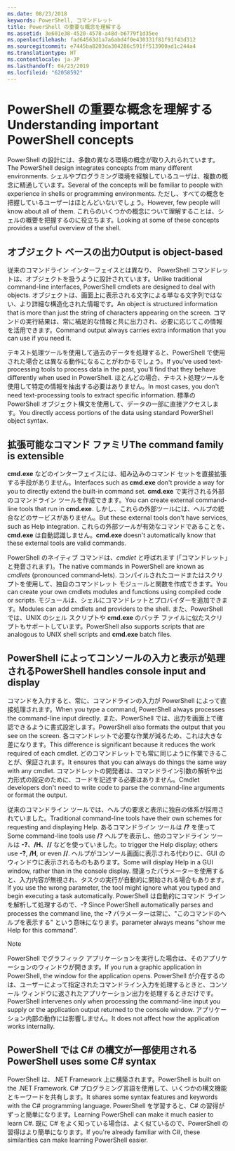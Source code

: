 ```yaml
---
ms.date: 08/23/2018
keywords: PowerShell, コマンドレット
title: PowerShell の重要な概念を理解する
ms.assetid: 3e601e38-4520-4578-a48d-b6779f1d35ee
ms.openlocfilehash: fad64563d1a7a6abd4f0e430331f81f91f43d312
ms.sourcegitcommit: e7445ba8203da304286c591ff513900ad1c244a4
ms.translationtype: HT
ms.contentlocale: ja-JP
ms.lasthandoff: 04/23/2019
ms.locfileid: "62058592"
---
```

# <a name="understanding-important-powershell-concepts"></a><span data-ttu-id="d4f1a-103">PowerShell の重要な概念を理解する</span><span class="sxs-lookup"><span data-stu-id="d4f1a-103">Understanding important PowerShell concepts</span></span>

<span data-ttu-id="d4f1a-104">PowerShell の設計には、多数の異なる環境の概念が取り入れられています。</span><span class="sxs-lookup"><span data-stu-id="d4f1a-104">The PowerShell design integrates concepts from many different environments.</span></span> <span data-ttu-id="d4f1a-105">シェルやプログラミング環境を経験しているユーザは、複数の概念に精通しています。</span><span class="sxs-lookup"><span data-stu-id="d4f1a-105">Several of the concepts will be familiar to people with experience in shells or programming environments.</span></span> <span data-ttu-id="d4f1a-106">ただし、すべての概念を把握しているユーザーはほとんどいないでしょう。</span><span class="sxs-lookup"><span data-stu-id="d4f1a-106">However, few people will know about all of them.</span></span> <span data-ttu-id="d4f1a-107">これらのいくつかの概念について理解することは、シェルの概要を把握するのに役立ちます。</span><span class="sxs-lookup"><span data-stu-id="d4f1a-107">Looking at some of these concepts provides a useful overview of the shell.</span></span>

## <a name="output-is-object-based"></a><span data-ttu-id="d4f1a-108">オブジェクト ベースの出力</span><span class="sxs-lookup"><span data-stu-id="d4f1a-108">Output is object-based</span></span>

<span data-ttu-id="d4f1a-109">従来のコマンドライン インターフェイスとは異なり、 PowerShell コマンドレットは、オブジェクトを扱うように設計されています。</span><span class="sxs-lookup"><span data-stu-id="d4f1a-109">Unlike traditional command-line interfaces, PowerShell cmdlets are designed to deal with objects.</span></span>
<span data-ttu-id="d4f1a-110">オブジェクトは、画面上に表示される文字による単なる文字列ではない、より詳細な構造化された情報です。</span><span class="sxs-lookup"><span data-stu-id="d4f1a-110">An object is structured information that is more than just the string of characters appearing on the screen.</span></span> <span data-ttu-id="d4f1a-111">コマンドの実行結果は、常に補足的な情報と共に出力され、必要に応じてこの情報を活用できます。</span><span class="sxs-lookup"><span data-stu-id="d4f1a-111">Command output always carries extra information that you can use if you need it.</span></span>

<span data-ttu-id="d4f1a-112">テキスト処理ツールを使用して過去のデータを処理すると、PowerShell で使用された場合とは異なる動作になることがわかるでしょう。</span><span class="sxs-lookup"><span data-stu-id="d4f1a-112">If you've used text-processing tools to process data in the past, you'll find that they behave differently when used in PowerShell.</span></span> <span data-ttu-id="d4f1a-113">ほとんどの場合、テキスト処理ツールを使用して特定の情報を抽出する必要はありません。</span><span class="sxs-lookup"><span data-stu-id="d4f1a-113">In most cases, you don't need text-processing tools to extract specific information.</span></span> <span data-ttu-id="d4f1a-114">標準の PowerShell オブジェクト構文を使用して、データの一部に直接アクセスします。</span><span class="sxs-lookup"><span data-stu-id="d4f1a-114">You directly access portions of the data using standard PowerShell object syntax.</span></span>

## <a name="the-command-family-is-extensible"></a><span data-ttu-id="d4f1a-115">拡張可能なコマンド ファミリ</span><span class="sxs-lookup"><span data-stu-id="d4f1a-115">The command family is extensible</span></span>

<span data-ttu-id="d4f1a-116">**cmd.exe** などのインターフェイスには、組み込みのコマンド セットを直接拡張する手段がありません。</span><span class="sxs-lookup"><span data-stu-id="d4f1a-116">Interfaces such as **cmd.exe** don't provide a way for you to directly extend the built-in command set.</span></span> <span data-ttu-id="d4f1a-117">**cmd.exe** で実行される外部のコマンドライン ツールを作成できます。</span><span class="sxs-lookup"><span data-stu-id="d4f1a-117">You can create external command-line tools that run in **cmd.exe**.</span></span> <span data-ttu-id="d4f1a-118">しかし、これらの外部ツールには、ヘルプの統合などのサービスがありません。</span><span class="sxs-lookup"><span data-stu-id="d4f1a-118">But these external tools don't have services, such as Help integration.</span></span> <span data-ttu-id="d4f1a-119">これらの外部ツールが有効なコマンドであることを、**cmd.exe** は自動認識しません。</span><span class="sxs-lookup"><span data-stu-id="d4f1a-119">**cmd.exe** doesn't automatically know that these external tools are valid commands.</span></span>

<span data-ttu-id="d4f1a-120">PowerShell のネイティブ コマンドは、*cmdlet* と呼ばれます (「コマンドレット」と発音されます)。</span><span class="sxs-lookup"><span data-stu-id="d4f1a-120">The native commands in PowerShell are known as *cmdlets* (pronounced command-lets).</span></span> <span data-ttu-id="d4f1a-121">コンパイルされたコードまたはスクリプトを使用して、独自のコマンドレット モジュールと関数を作成できます。</span><span class="sxs-lookup"><span data-stu-id="d4f1a-121">You can create your own cmdlets modules and functions using compiled code or scripts.</span></span> <span data-ttu-id="d4f1a-122">モジュールは、シェルにコマンドレットとプロバイダーを追加できます。</span><span class="sxs-lookup"><span data-stu-id="d4f1a-122">Modules can add cmdlets and providers to the shell.</span></span> <span data-ttu-id="d4f1a-123">また、PowerShell では、UNIX のシェル スクリプトや **cmd.exe** のバッチ ファイルに似たスクリプトもサポートしています。</span><span class="sxs-lookup"><span data-stu-id="d4f1a-123">PowerShell also supports scripts that are analogous to UNIX shell scripts and **cmd.exe** batch files.</span></span>

## <a name="powershell-handles-console-input-and-display"></a><span data-ttu-id="d4f1a-124">PowerShell によってコンソールの入力と表示が処理される</span><span class="sxs-lookup"><span data-stu-id="d4f1a-124">PowerShell handles console input and display</span></span>

<span data-ttu-id="d4f1a-125">コマンドを入力すると、常に、コマンドラインの入力が PowerShell によって直接処理されます。</span><span class="sxs-lookup"><span data-stu-id="d4f1a-125">When you type a command, PowerShell always processes the command-line input directly.</span></span> <span data-ttu-id="d4f1a-126">また、PowerShell では、出力を画面上で確認できるように書式設定します。</span><span class="sxs-lookup"><span data-stu-id="d4f1a-126">PowerShell also formats the output that you see on the screen.</span></span> <span data-ttu-id="d4f1a-127">各コマンドレットで必要な作業が減るため、これは大きな差になります。</span><span class="sxs-lookup"><span data-stu-id="d4f1a-127">This difference is significant because it reduces the work required of each cmdlet.</span></span> <span data-ttu-id="d4f1a-128">どのコマンドレットでも常に同じように作業できることが、保証されます。</span><span class="sxs-lookup"><span data-stu-id="d4f1a-128">It ensures that you can always do things the same way with any cmdlet.</span></span> <span data-ttu-id="d4f1a-129">コマンドレットの開発者は、コマンドライン引数の解析や出力形式の設定のために、コードを記述する必要はありません。</span><span class="sxs-lookup"><span data-stu-id="d4f1a-129">Cmdlet developers don't need to write code to parse the command-line arguments or format the output.</span></span>

<span data-ttu-id="d4f1a-130">従来のコマンドライン ツールでは、ヘルプの要求と表示に独自の体系が採用されていました。</span><span class="sxs-lookup"><span data-stu-id="d4f1a-130">Traditional command-line tools have their own schemes for requesting and displaying Help.</span></span> <span data-ttu-id="d4f1a-131">あるコマンドライン ツールは **/?** を使って</span><span class="sxs-lookup"><span data-stu-id="d4f1a-131">Some command-line tools use **/?**</span></span> <span data-ttu-id="d4f1a-132">ヘルプを表示し、他のコマンドライン ツールは **-?**、**/H**、**//** などを使っていました。</span><span class="sxs-lookup"><span data-stu-id="d4f1a-132">to trigger the Help display; others use **-?**, **/H**, or even **//**.</span></span> <span data-ttu-id="d4f1a-133">ヘルプがコンソール画面に表示される代わりに、GUI のウィンドウに表示されるものもあります。</span><span class="sxs-lookup"><span data-stu-id="d4f1a-133">Some will display Help in a GUI window, rather than in the console display.</span></span> <span data-ttu-id="d4f1a-134">間違ったパラメーターを使用すると、入力内容が無視され、タスクの実行が自動的に開始される場合もあります。</span><span class="sxs-lookup"><span data-stu-id="d4f1a-134">If you use the wrong parameter, the tool might ignore what you typed and begin executing a task automatically.</span></span>
<span data-ttu-id="d4f1a-135">PowerShell は自動的にコマンド ラインを解析して処理するので、**-?** </span><span class="sxs-lookup"><span data-stu-id="d4f1a-135">Since PowerShell automatically parses and processes the command line, the **-?**</span></span> <span data-ttu-id="d4f1a-136">パラメーターは常に、"このコマンドのヘルプを表示する" という意味になります。</span><span class="sxs-lookup"><span data-stu-id="d4f1a-136">parameter always means "show me Help for this command".</span></span>

> [!NOTE]
> <span data-ttu-id="d4f1a-137">PowerShell でグラフィック アプリケーションを実行した場合は、そのアプリケーションのウィンドウが開きます。</span><span class="sxs-lookup"><span data-stu-id="d4f1a-137">If you run a graphic application in PowerShell, the window for the application opens.</span></span>
> <span data-ttu-id="d4f1a-138">PowerShell が介在するのは、ユーザーによって指定されたコマンドライン入力を処理するときと、コンソール ウィンドウに返されたアプリケーション出力を処理するときだけです。</span><span class="sxs-lookup"><span data-stu-id="d4f1a-138">PowerShell intervenes only when processing the command-line input you supply or the application output returned to the console window.</span></span> <span data-ttu-id="d4f1a-139">アプリケーション内部の動作には影響しません。</span><span class="sxs-lookup"><span data-stu-id="d4f1a-139">It does not affect how the application works internally.</span></span>

## <a name="powershell-uses-some-c-syntax"></a><span data-ttu-id="d4f1a-140">PowerShell では C# の構文が一部使用される</span><span class="sxs-lookup"><span data-stu-id="d4f1a-140">PowerShell uses some C# syntax</span></span>

<span data-ttu-id="d4f1a-141">PowerShell は、.NET Framework 上に構築されます。</span><span class="sxs-lookup"><span data-stu-id="d4f1a-141">PowerShell is built on the .NET Framework.</span></span> <span data-ttu-id="d4f1a-142">C# プログラミング言語を使用して、いくつかの構文機能とキーワードを共有します。</span><span class="sxs-lookup"><span data-stu-id="d4f1a-142">It shares some syntax features and keywords with the C# programming language.</span></span> <span data-ttu-id="d4f1a-143">PowerShell を学習すると、C# の習得がずっと簡単になります。</span><span class="sxs-lookup"><span data-stu-id="d4f1a-143">Learning PowerShell can make it much easier to learn C#.</span></span> <span data-ttu-id="d4f1a-144">既に C# をよく知っている場合は、よく似ているので、PowerShell の習得はより簡単になります。</span><span class="sxs-lookup"><span data-stu-id="d4f1a-144">If you're already familiar with C#, these similarities can make learning PowerShell easier.</span></span>
